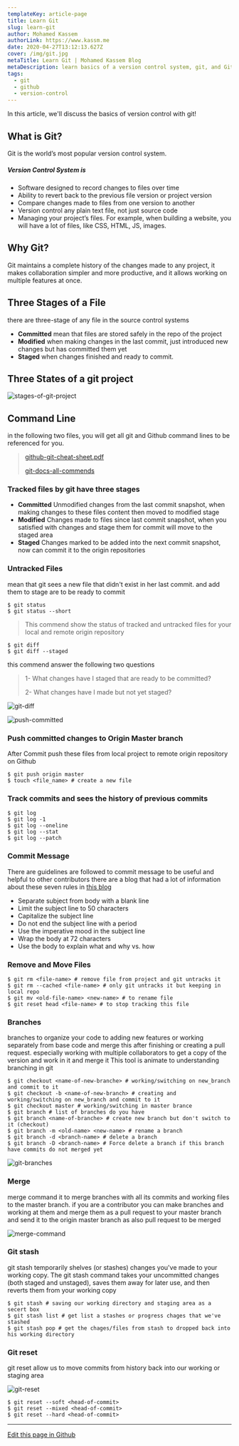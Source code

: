 ```yaml
---
templateKey: article-page
title: Learn Git
slug: learn-git
author: Mohamed Kassem
authorLink: https://www.kassm.me
date: 2020-04-27T13:12:13.627Z
cover: /img/git.jpg
metaTitle: Learn Git | Mohamed Kassem Blog
metaDescription: learn basics of a version control system, git, and Github in Mohamed Kassem blog
tags:
  - git
  - github
  - version-control
---
```


In this article, we'll discuss the basics of version control with git!

## What is Git?

Git is the world’s most popular version control system.

##### Version Control System is

- Software designed to record changes to files over time
- Ability to revert back to the previous file version or project version
- Compare changes made to files from one version to another
- Version control any plain text file, not just source code
- Managing your project’s files. For example, when building a website, you will
  have a lot of files, like CSS, HTML, JS, images.

## Why Git?

Git maintains a complete history of the changes made to any project, it makes collaboration simpler and more productive, and it allows working on multiple features at once.

## Three Stages of a File

there are three-stage of any file in the source control systems

- **Committed**
  mean that files are stored safely in the repo of the project
- **Modified**
  when making changes in the last commit, just introduced new changes but has committed them yet
- **Staged**
  when changes finished and ready to commit.

## Three States of a git project

![stages-of-git-project](https://raw.githubusercontent.com/mkassm/Git/master/images/Three%20States%20of%20git%20project.png "Three stages of git project")

## Command Line

in the following two files, you will get all git and Github command lines to be referenced for you.

> [github-git-cheat-sheet.pdf](https://github.github.com/training-kit/downloads/github-git-cheat-sheet.pdf)
>
> [git-docs-all-commends](https://git-scm.com/docs/git#_git_commands)

### Tracked files by git have three stages

- **Committed**
  Unmodified changes from the last commit snapshot, when making changes to these files
  content then moved to modified stage
- **Modified**
  Changes made to files since last commit snapshot, when you satisfied with changes and
  stage them for commit will move to the staged area
- **Staged**
  Changes marked to be added into the next commit snapshot, now can commit it to the origin
  repositories

### Untracked Files

mean that git sees a new file that didn't exist in her last commit. and add them to stage are to
be ready to commit

```shell
$ git status
$ git status --short
```

> This commend show the status of tracked and untracked files for your local and remote origin repository

```shell
$ git diff
$ git diff --staged
```

this commend answer the following two questions

> 1- What changes have I staged that are ready to be committed?
>
> 2- What changes have I made but not yet staged?

![git-diff](https://raw.githubusercontent.com/mkassm/Git/master/images/git%20diff.png "git-diff command")

![push-committed](https://raw.githubusercontent.com/mkassm/Git/master/images/push%20committed.png "push committed changes to origin master")

### Push committed changes to Origin Master branch

After Commit push these files from local project to remote origin repository on Github

```shell
$ git push origin master
$ touch <file_name> # create a new file
```

### Track commits and sees the history of previous commits

```shell
$ git log
$ git log -1
$ git log --oneline
$ git log --stat
$ git log --patch
```

### Commit Message

There are guidelines are followed to commit message to be useful and helpful to other
contributors there are a blog that had a lot of information about these seven rules in [this blog](https://chris.beams.io/posts/git-commit/)

- Separate subject from body with a blank line
- Limit the subject line to 50 characters
- Capitalize the subject line
- Do not end the subject line with a period
- Use the imperative mood in the subject line
- Wrap the body at 72 characters
- Use the body to explain what and why vs. how

### Remove and Move Files

```shell
$ git rm <file-name> # remove file from project and git untracks it
$ git rm --cached <file-name> # only git untracks it but keeping in local repo
$ git mv <old-file-name> <new-name> # to rename file
$ git reset head <file-name> # to stop tracking this file
```

### Branches

branches to organize your code to adding new features or working separately from base code
and merge this after finishing or creating a pull request. especially working with multiple collaborators to get a copy of the version and work in it and merge it This tool is animate to understanding branching in git

```shell
$ git checkout <name-of-new-branche> # working/switching on new_branch and commit to it
$ git checkout -b <name-of-new-branch> # creating and working/switching on new_branch and commit to it
$ git checkout master # working/switching in master brance
$ git branch # list of branches do you have
$ git branch <name-of-branche> # create new branch but don't switch to it (checkout)
$ git branch -m <old-name> <new-name> # rename a branch
$ git branch -d <branch-name> # delete a branch
$ git branch -D <branch-name> # Force delete a branch if this branch have commits do not merged yet
```

![git-branches](https://raw.githubusercontent.com/mkassm/Git/master/images/branches.png "git branches")

### Merge

merge command it to merge branches with all its commits and working files to the master branch. if you are a contributor you can make branches and working at them and merge them as a pull request to your master branch and send it to the origin master branch as also pull request to be merged

![merge-command](https://raw.githubusercontent.com/mkassm/Git/master/images/merge.png "merge command")

### Git stash

git stash temporarily shelves (or stashes) changes you've made to your working copy. The git stash command takes your uncommitted changes (both staged and unstaged), saves them away for later use, and then reverts them from your working copy

```shell
$ git stash # saving our working directory and staging area as a secert box
$ git stash list # get list a stashes or progress chages that we've stashed
$ git stash pop # get the chages/files from stash to dropped back into his working directory
```

### Git reset

git reset allow us to move commits from history back into our working or staging area

![git-reset](https://raw.githubusercontent.com/mkassm/Git/master/images/git%20reset.png "git-reset command")

```shell
$ git reset --soft <head-of-commit>
$ git reset --mixed <head-of-commit>
$ git reset --hard <head-of-commit>
```

<hr>

[Edit this page in Github](https://github.com/mkassm/Git/blob/master/README.md)
